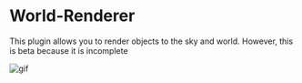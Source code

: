 # World-Renderer
This plugin allows you to render objects to the sky and world. However, this is beta because it is incomplete

![gif](https://i.imgur.com/o6FGgjC.png)
